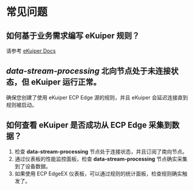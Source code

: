 # 常见问题

## 如何基于业务需求编写 eKuiper 规则？

请参考 [eKuiper Docs](https://ekuiper.org/docs/en/latest)

## *data-stream-processing* 北向节点处于未连接状态，但 eKuiper 运行正常。

确保您创建了使用 eKuiper ECP Edge 源的规则，并且 eKuiper 会延迟连接直到规则被启动。

## 如何查看 eKuiper 是否成功从 ECP Edge 采集到数据？

1. 检查 **data-stream-processing** 节点处于连接状态，并且订阅了南向节点。
2. 通过仪表板的性能监控面板，检查 **data-stream-processing** 节点确实采集到了设备数据。
3. 如果使用 ECP EdgeEX 仪表板，可以通过规则的统计面板，检查规则确实触发了。
